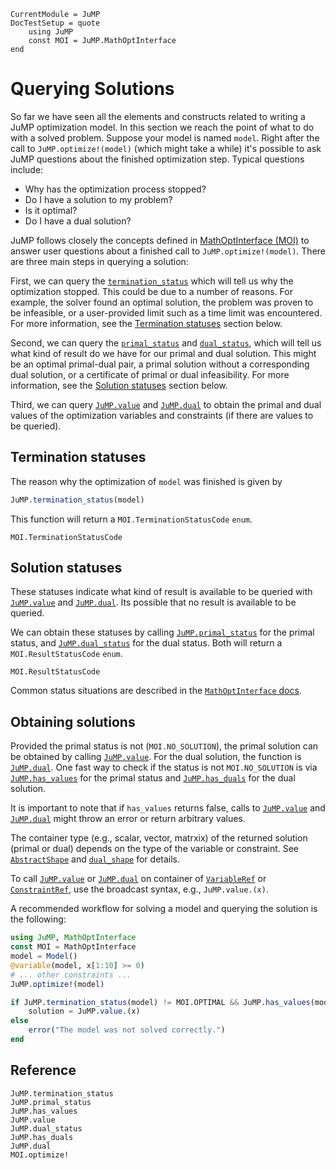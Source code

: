```@meta
CurrentModule = JuMP
DocTestSetup = quote
    using JuMP
    const MOI = JuMP.MathOptInterface
end
```

# Querying Solutions

So far we have seen all the elements and constructs related to writing a JuMP
optimization model. In this section we reach the point of what to do with a
solved problem. Suppose your model is named `model`. Right after the call to
`JuMP.optimize!(model)` (which might take a while) it's possible to ask JuMP
questions about the finished optimization step. Typical questions include:
 - Why has the optimization process stopped?
 - Do I have a solution to my problem?
 - Is it optimal?
 - Do I have a dual solution?

JuMP follows closely the concepts defined in [MathOptInterface (MOI)](https://github.com/JuliaOpt/MathOptInterface.jl)
to answer user questions about a finished call to `JuMP.optimize!(model)`. There
are three main steps in querying a solution:

First, we can query the [`termination_status`](@ref) which will tell us why the
optimization stopped. This could be due to a number of reasons. For example, the
solver found an optimal solution, the problem was proven to be infeasible, or a
user-provided limit such as a time limit was encountered. For more information,
see the [Termination statuses](@ref) section below.

Second, we can query the [`primal_status`](@ref) and [`dual_status`](@ref),
which will tell us what kind of result do we have for our primal and dual
solution. This might be an optimal primal-dual pair, a primal solution without a
corresponding dual solution, or a certificate of primal or dual infeasibility.
For more information, see the [Solution statuses](@ref) section below.

Third, we can query [`JuMP.value`](@ref) and [`JuMP.dual`](@ref) to obtain the
primal and dual values of the optimization variables and constraints (if there
are values to be queried).

## Termination statuses

The reason why the optimization of `model` was finished is given by
```julia
JuMP.termination_status(model)
```

This function will return a `MOI.TerminationStatusCode` `enum`.

```@docs
MOI.TerminationStatusCode
```

## Solution statuses

These statuses indicate what kind of result is available to be queried
with [`JuMP.value`](@ref) and [`JuMP.dual`](@ref). Its possible that no result
is available to be queried.

We can obtain these statuses by calling [`JuMP.primal_status`](@ref) for the
primal status, and [`JuMP.dual_status`](@ref) for the dual status. Both will
return a `MOI.ResultStatusCode` `enum`.

```@docs
MOI.ResultStatusCode
```

Common status situations are described in the [`MathOptInterface` docs](http://www.juliaopt.org/MathOptInterface.jl/v0.8/apimanual/#Common-status-situations-1).

## Obtaining solutions

Provided the primal status is not (`MOI.NO_SOLUTION`), the primal solution can
be obtained by calling [`JuMP.value`](@ref). For the dual solution, the function
is [`JuMP.dual`](@ref). One fast way to check if the status is not
`MOI.NO_SOLUTION` is via [`JuMP.has_values`](@ref) for the primal status and
[`JuMP.has_duals`](@ref) for the dual solution.

It is important to note that if `has_values` returns false, calls to
[`JuMP.value`](@ref) and [`JuMP.dual`](@ref) might throw an error or return
arbitrary values.

The container type (e.g., scalar, vector, matrxix) of the returned solution
(primal or dual) depends on the type of the variable or constraint. See
[`AbstractShape`](@ref) and [`dual_shape`](@ref) for details.

To call [`JuMP.value`](@ref) or [`JuMP.dual`](@ref) on container of
[`VariableRef`](@ref) or [`ConstraintRef`](@ref), use the broadcast syntax,
e.g., `JuMP.value.(x)`.

A recommended workflow for solving a model and querying the solution is the
following:
```julia
using JuMP, MathOptInterface
const MOI = MathOptInterface
model = Model()
@variable(model, x[1:10] >= 0)
# ... other constraints ...
JuMP.optimize!(model)

if JuMP.termination_status(model) != MOI.OPTIMAL && JuMP.has_values(model)
    solution = JuMP.value.(x)
else
    error("The model was not solved correctly.")
end
```

## Reference

```@docs
JuMP.termination_status
JuMP.primal_status
JuMP.has_values
JuMP.value
JuMP.dual_status
JuMP.has_duals
JuMP.dual
MOI.optimize!
```

